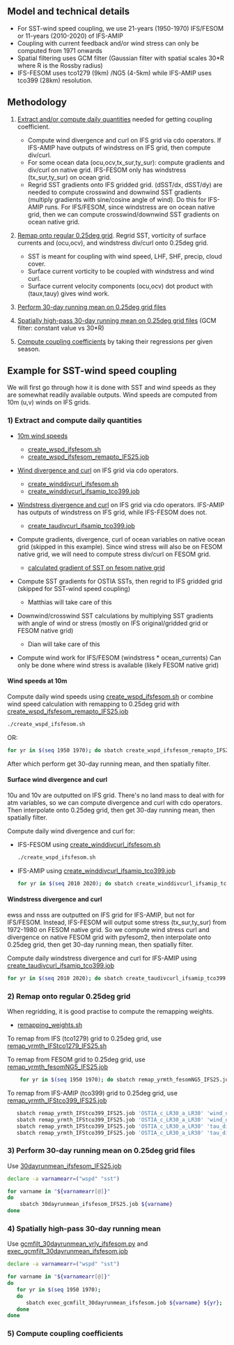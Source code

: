 ## Model and technical details
- For SST-wind speed coupling, we use 21-years (1950-1970) IFS/FESOM or 11-years (2010-2020) of IFS-AMIP
- Coupling with current feedback and/or wind stress can only be computed from 1971 onwards
- Spatial filtering uses GCM filter (Gaussian filter with spatial scales 30*R where R is the Rossby radius)
- IFS-FESOM uses tco1279 (9km) /NG5 (4-5km) while IFS-AMIP uses tco399 (28km) resolution.

## Methodology
1) [Extract and/or compute daily quantities](#1-extract-and-compute-daily-quantities) needed for getting coupling coefficient.
   - Compute wind divergence and curl on IFS grid via cdo operators. If IFS-AMIP have outputs of windstress on IFS grid, then compute div/curl. 
   - For some ocean data (ocu,ocv,tx_sur,ty_sur): compute gradients and div/curl on native grid. IFS-FESOM only has windstress (tx_sur,ty_sur) on ocean grid.
   - Regrid SST gradients onto IFS gridded grid. 
    (dSST/dx, dSST/dy) are needed to compute crosswind and downwind SST gradients (multiply gradients with sine/cosine angle of wind). Do this for IFS-AMIP runs. For IFS/FESOM, since windstress are on ocean native grid, then we can compute crosswind/downwind SST gradients on ocean native grid. 

2) [Remap onto regular 0.25deg grid](#2-remap-onto-regular-025deg-grid). Regrid SST, vorticity of surface currents and (ocu,ocv), and windstress div/curl onto 0.25deg grid. 
   - SST is meant for coupling with wind speed, LHF, SHF, precip, cloud cover.  
   - Surface current vorticity to be coupled with windstress and wind curl. 
   - Surface current velocity components (ocu,ocv) dot product with (taux,tauy) gives wind work.
 
3) [Perform 30-day running mean on 0.25deg grid files](#3-perform-30-day-running-mean-on-025deg-grid-files) 
4) [Spatially high-pass 30-day running mean on 0.25deg grid files](#4-spatially-high-pass-30-day-running-mean) (GCM filter: constant value vs 30*R)
5) [Compute coupling coefficients](#5-compute-coupling-coefficients) by taking their regressions per given season.

## Example for SST-wind speed coupling
We will first go through how it is done with SST and wind speeds as they are somewhat readily available outputs. Wind speeds are computed from 10m (u,v) winds on IFS grids.  



### 1) Extract and compute daily quantities
- [10m wind speeds](#wind-speeds-at-10m)
	- [create_wspd_ifsfesom.sh](mesoscale-air-sea-coupling/IFS-FESOM/create_wspd_ifsfesom.sh)
	- [create_wspd_ifsfesom_remapto_IFS25.job](mesoscale-air-sea-coupling/IFS-FESOM/create_wspd_ifsfesom_remapto_IFS25.job)
- [Wind divergence and curl](#surface-wind-divergence-and-curl) on IFS grid via cdo operators.  
	- [create_winddivcurl_ifsfesom.sh](mesoscale-air-sea-coupling/IFS-FESOM/create_winddivcurl_ifsfesom.sh)
   - [create_winddivcurl_ifsamip_tco399.job](mesoscale-air-sea-coupling/IFS-FESOM/create_winddivcurl_ifsamip_tco399.job)
- [Windstress divergence and curl](#windstress-divergence-and-curl) on IFS grid via cdo operators. IFS-AMIP has outputs of windstress on IFS grid, while IFS-FESOM does not.
   - [create_taudivcurl_ifsamip_tco399.job](mesoscale-air-sea-coupling/IFS-FESOM/create_taudivcurl_ifsamip_tco399.job)

- Compute gradients, divergence, curl of ocean variables on native ocean grid (skipped in this example). Since wind stress will also be on FESOM native grid, we will need to compute stress div/curl on FESOM grid.
   - [ calculated gradient of SST on fesom native grid](https://github.com/eerie-project/EERIE_hackathon_2023/blob/pre-joint-hackathon-2024/pre-joint-hackathon-2024/mesoscale-air-sea-coupling/IFS-FESOM/grad_SST_fesom.ipynb)
- Compute SST gradients for OSTIA SSTs, then regrid to IFS gridded grid (skipped for SST-wind speed coupling)
   - Matthias will take care of this
- Downwind/crosswind SST calculations by multiplying SST gradients with angle of wind or stress (mostly on IFS original/gridded grid or FESOM native grid)
   - Dian will take care of this
- Compute wind work for IFS/FESOM (windstress * ocean_currents)
   Can only be done where wind stress is available (likely FESOM native grid)

#### Wind speeds at 10m
Compute daily wind speeds using
[create_wspd_ifsfesom.sh](mesoscale-air-sea-coupling/IFS-FESOM/create_wspd_ifsfesom.sh) or combine wind speed calculation with remapping to 0.25deg grid with [create_wspd_ifsfesom_remapto_IFS25.job](mesoscale-air-sea-coupling/IFS-FESOM/create_wspd_ifsfesom_remapto_IFS25.job)
```bash
./create_wspd_ifsfesom.sh
```
OR:
```bash
for yr in $(seq 1950 1970); do sbatch create_wspd_ifsfesom_remapto_IFS25.job ${yr}; done
```
After which perform get 30-day running mean, and then spatially filter.

#### Surface wind divergence and curl
10u and 10v are outputted on IFS grid. There's no land mass to deal with for atm variables, so we can compute divergence and curl with cdo operators. Then interpolate onto 0.25deg grid, then get 30-day running mean, then spatially filter.

Compute daily wind divergence and curl for:
   - IFS-FESOM using [create_winddivcurl_ifsfesom.sh](mesoscale-air-sea-coupling/IFS-FESOM/create_winddivcurl_ifsfesom.sh)
      ```bash
      ./create_wspd_ifsfesom.sh
      ```

   - IFS-AMIP using [create_winddivcurl_ifsamip_tco399.job](mesoscale-air-sea-coupling/IFS-FESOM/create_winddivcurl_ifsamip_tco399.job) 
      ```bash
      for yr in $(seq 2010 2020); do sbatch create_winddivcurl_ifsamip_tco399.job 'OSTIA_c_LR30_a_LR30' ${yr}; done
      ```


#### Windstress divergence and curl
ewss and nsss are outputted on IFS grid for IFS-AMIP, but not for IFS/FESOM. Instead, IFS-FESOM will output some stress (tx_sur,ty_sur) from 1972-1980 on FESOM native grid. So we compute wind stress curl and divergence on native FESOM grid with pyfesom2, then interpolate onto 0.25deg grid, then get 30-day running mean, then spatially filter.

Compute daily windstress divergence and curl for IFS-AMIP using [create_taudivcurl_ifsamip_tco399.job](mesoscale-air-sea-coupling/IFS-FESOM/create_taudivcurl_ifsamip_tco399.job)

```bash
for yr in $(seq 2010 2020); do sbatch create_taudivcurl_ifsamip_tco399.job 'OSTIA_c_LR30_a_LR30' ${yr}; done
```

### 2) Remap onto regular 0.25deg grid
When regridding, it is good practise to compute the remapping weights.
	
   - [remapping_weights.sh](mesoscale-air-sea-coupling/IFS-FESOM/remapping_weights.sh)

To remap from IFS (tco1279) grid to 0.25deg grid, use [remap_yrmth_IFStco1279_IFS25.sh](mesoscale-air-sea-coupling/IFS-FESOM/remap_yrmth_IFStco1279_IFS25.sh)

To remap from FESOM grid to 0.25deg grid, use [remap_yrmth_fesomNG5_IFS25.job](mesoscale-air-sea-coupling/IFS-FESOM/remap_yrmth_fesomNG5_IFS25.job)

```bash
	for yr in $(seq 1950 1970); do sbatch remap_yrmth_fesomNG5_IFS25.job ${yr}; done
```

To remap from IFS-AMIP (tco399) grid to 0.25deg grid, use [remap_yrmth_IFStco399_IFS25.job](mesoscale-air-sea-coupling/IFS-FESOM/remap_yrmth_IFStco399_IFS25.job)

```bash
   sbatch remap_yrmth_IFStco399_IFS25.job 'OSTIA_c_LR30_a_LR30' 'wind_divcurl' 'sd'
   sbatch remap_yrmth_IFStco399_IFS25.job 'OSTIA_c_LR30_a_LR30' 'wind_divcurl' 'svo'
   sbatch remap_yrmth_IFStco399_IFS25.job 'OSTIA_c_LR30_a_LR30' 'tau_divcurl' 'sd'
   sbatch remap_yrmth_IFStco399_IFS25.job 'OSTIA_c_LR30_a_LR30' 'tau_divcurl' 'svo'
```

### 3) Perform 30-day running mean on 0.25deg grid files
Use [30dayrunmean_ifsfesom_IFS25.job](mesoscale-air-sea-coupling/IFS-FESOM/30dayrunmean_ifsfesom_IFS25.job)

```bash
declare -a varnamearr=("wspd" "sst")

for varname in "${varnamearr[@]}"
do
	sbatch 30dayrunmean_ifsfesom_IFS25.job ${varname}
done
```

### 4) Spatially high-pass 30-day running mean
Use [gcmfilt_30dayrunmean_yrly_ifsfesom.py](mesoscale-air-sea-coupling/IFS-FESOM/gcmfilt_30dayrunmean_yrly_ifsfesom.py) and [exec_gcmfilt_30dayrunmean_ifsfesom.job](mesoscale-air-sea-coupling/IFS-FESOM/exec_gcmfilt_30dayrunmean_ifsfesom.job)

```bash
declare -a varnamearr=("wspd" "sst")

for varname in "${varnamearr[@]}"
do
   for yr in $(seq 1950 1970); 
   do 
      sbatch exec_gcmfilt_30dayrunmean_ifsfesom.job ${varname} ${yr}; 
   done
done
```

### 5) Compute coupling coefficients 



